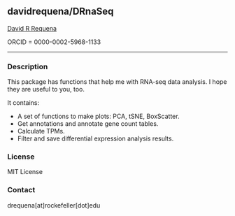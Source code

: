 ## davidrequena/DRnaSeq

[David R Requena](https://scholar.google.com/citations?user=uI01iS4AAAAJ&hl=en)

ORCID = 0000-0002-5968-1133

---

### Description

This package has functions that help me with RNA-seq data analysis.
I hope they are useful to you, too.

It contains:
- A set of functions to make plots: PCA, tSNE, BoxScatter.
- Get annotations and annotate gene count tables.
- Calculate TPMs.
- Filter and save differential expression analysis results.

### License

MIT License

### Contact

drequena[at]rockefeller[dot]edu
